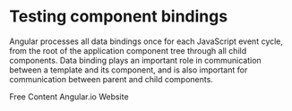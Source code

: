 # Testing component bindings

Angular processes all data bindings once for each JavaScript event cycle, from the root of the application component tree through all child components. Data binding plays an important role in communication between a template and its component, and is also important for communication between parent and child components.

<ResourceGroupTitle>Free Content</ResourceGroupTitle>
<BadgeLink badgeText='Read' colorScheme='yellow' href='https://angular.io/guide/architecture-components#:~:text=Angular%20processes%20all%20data%20bindings,between%20parent%20and%20child%20components.'>Angular.io Website</BadgeLink>
